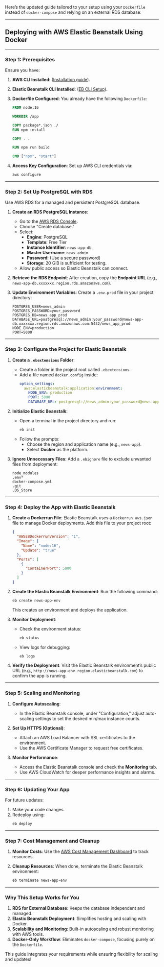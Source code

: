 Here’s the updated guide tailored to your setup using your `Dockerfile` instead of `docker-compose` and relying on an external RDS database:

---

## **Deploying with AWS Elastic Beanstalk Using Docker**

---

### **Step 1: Prerequisites**
Ensure you have:
1. **AWS CLI Installed**: ([Installation guide](https://docs.aws.amazon.com/cli/latest/userguide/install-cliv2.html)).
2. **Elastic Beanstalk CLI Installed**: ([EB CLI Setup](https://docs.aws.amazon.com/elasticbeanstalk/latest/dg/eb-cli3-install.html)).
3. **Dockerfile Configured**: You already have the following `Dockerfile`:

   ```dockerfile
   FROM node:16

   WORKDIR /app

   COPY package*.json ./
   RUN npm install

   COPY . .

   RUN npm run build

   CMD ["npm", "start"]
   ```

4. **Access Key Configuration**: Set up AWS CLI credentials via:
   ```bash
   aws configure
   ```

---

### **Step 2: Set Up PostgreSQL with RDS**
Use AWS RDS for a managed and persistent PostgreSQL database.

1. **Create an RDS PostgreSQL Instance**:
   - Go to the [AWS RDS Console](https://aws.amazon.com/rds/).
   - Choose "Create database."
   - Select:
     - **Engine**: PostgreSQL
     - **Template**: Free Tier
     - **Instance Identifier**: `news-app-db`
     - **Master Username**: `news_admin`
     - **Password**: (Use a secure password)
     - **Storage**: 20 GiB is sufficient for testing.
   - Allow public access so Elastic Beanstalk can connect.

2. **Retrieve the RDS Endpoint**:
   After creation, copy the **Endpoint URL** (e.g., `news-app-db.xxxxxxx.region.rds.amazonaws.com`).

3. **Update Environment Variables**:
   Create a `.env.prod` file in your project directory:
   ```env
   POSTGRES_USER=news_admin
   POSTGRES_PASSWORD=your_password
   POSTGRES_DB=news_app_prod
   DATABASE_URL=postgresql://news_admin:your_password@news-app-db.xxxxxxx.region.rds.amazonaws.com:5432/news_app_prod
   NODE_ENV=production
   PORT=5000
   ```

---

### **Step 3: Configure the Project for Elastic Beanstalk**

1. **Create a `.ebextensions` Folder**:
   - Create a folder in the project root called `.ebextensions`.
   - Add a file named `docker.config` inside:
     ```yaml
     option_settings:
       aws:elasticbeanstalk:application:environment:
         NODE_ENV: production
         PORT: 5000
         DATABASE_URL: postgresql://news_admin:your_password@news-app-db.xxxxxxx.region.rds.amazonaws.com:5432/news_app_prod
     ```

2. **Initialize Elastic Beanstalk**:
   - Open a terminal in the project directory and run:
     ```bash
     eb init
     ```
   - Follow the prompts:
     - Choose the region and application name (e.g., `news-app`).
     - Select **Docker** as the platform.

3. **Ignore Unnecessary Files**:
   Add a `.ebignore` file to exclude unwanted files from deployment:
   ```plaintext
   node_modules
   .env*
   docker-compose.yml
   .git
   .DS_Store
   ```

---

### **Step 4: Deploy the App with Elastic Beanstalk**

1. **Create a Dockerrun File**:
   Elastic Beanstalk uses a `Dockerrun.aws.json` file to manage Docker deployments. Add this file to your project root:
   ```json
   {
     "AWSEBDockerrunVersion": "1",
     "Image": {
       "Name": "node:16",
       "Update": "true"
     },
     "Ports": [
       {
         "ContainerPort": 5000
       }
     ]
   }
   ```

2. **Create the Elastic Beanstalk Environment**:
   Run the following command:
   ```bash
   eb create news-app-env
   ```
   This creates an environment and deploys the application.

3. **Monitor Deployment**:
   - Check the environment status:
     ```bash
     eb status
     ```
   - View logs for debugging:
     ```bash
     eb logs
     ```

4. **Verify the Deployment**:
   Visit the Elastic Beanstalk environment’s public URL (e.g., `http://news-app-env.region.elasticbeanstalk.com`) to confirm the app is running.

---

### **Step 5: Scaling and Monitoring**

1. **Configure Autoscaling**:
   - In the Elastic Beanstalk console, under "Configuration," adjust auto-scaling settings to set the desired min/max instance counts.

2. **Set Up HTTPS (Optional)**:
   - Attach an AWS Load Balancer with SSL certificates to the environment.
   - Use the AWS Certificate Manager to request free certificates.

3. **Monitor Performance**:
   - Access the Elastic Beanstalk console and check the **Monitoring** tab.
   - Use AWS CloudWatch for deeper performance insights and alarms.

---

### **Step 6: Updating Your App**
For future updates:
1. Make your code changes.
2. Redeploy using:
   ```bash
   eb deploy
   ```

---

### **Step 7: Cost Management and Cleanup**

1. **Monitor Costs**:
   Use the [AWS Cost Management Dashboard](https://aws.amazon.com/aws-cost-management/) to track resources.

2. **Cleanup Resources**:
   When done, terminate the Elastic Beanstalk environment:
   ```bash
   eb terminate news-app-env
   ```

---

### **Why This Setup Works for You**
1. **RDS for External Database**: Keeps the database independent and managed.
2. **Elastic Beanstalk Deployment**: Simplifies hosting and scaling with Docker.
3. **Scalability and Monitoring**: Built-in autoscaling and robust monitoring with AWS tools.
4. **Docker-Only Workflow**: Eliminates `docker-compose`, focusing purely on the `Dockerfile`.

This guide integrates your requirements while ensuring flexibility for scaling and updates!
